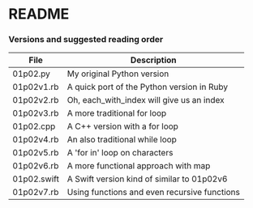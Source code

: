 # README #

### Versions and suggested reading order ###

|File|Description|
|---|---|
|01p02.py|My original Python version|
|01p02v1.rb|A quick port of the Python version in Ruby|
|01p02v2.rb|Oh, each_with_index will give us an index|
|01p02v3.rb|A more traditional for loop|
|01p02.cpp|A C++ version with a for loop|
|01p02v4.rb|An also traditional while loop|
|01p02v5.rb|A 'for in' loop on characters|
|01p02v6.rb|A more functional approach with map|
|01p02.swift|A Swift version kind of similar to 01p02v6|
|01p02v7.rb|Using functions and even recursive functions|



